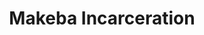 ---
title: Makeba Incarceration
categories: ['incarceration']
contributors: charles and makeba
excerpt: >
  "Freedom is being able to love without fear of the repercussions. I just love you and fight for you because I realize that my existence is intertwined with yours and vice-versa."
image: makeba-1-web.jpg
featured: true
featured_order: 1
---